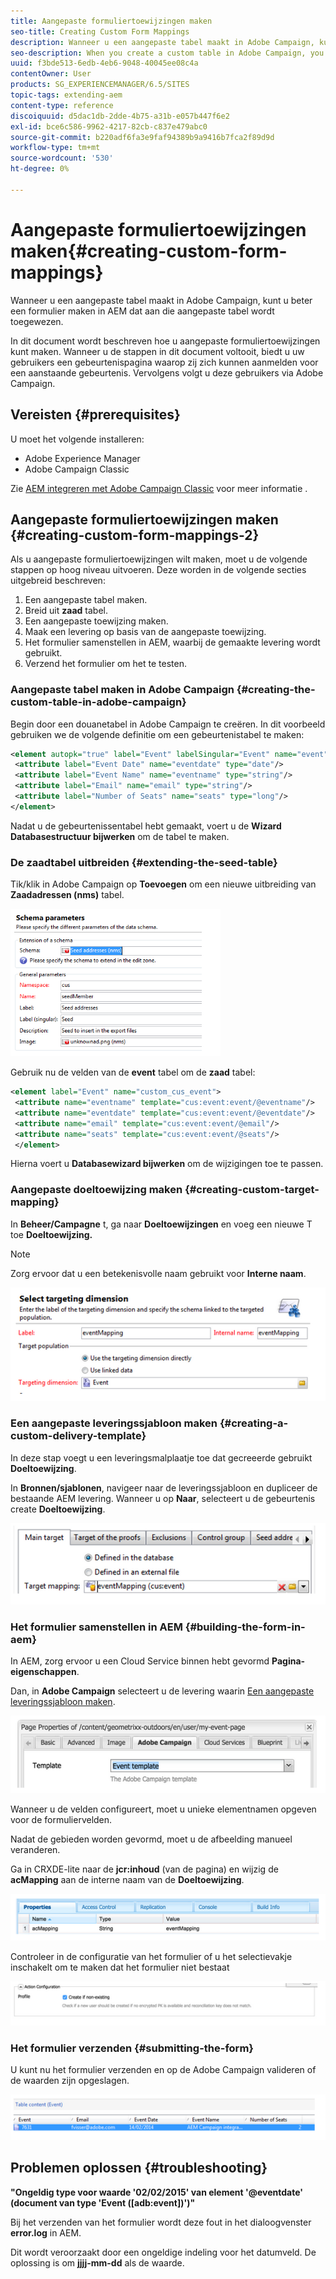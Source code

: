 ```yaml
---
title: Aangepaste formuliertoewijzingen maken
seo-title: Creating Custom Form Mappings
description: Wanneer u een aangepaste tabel maakt in Adobe Campaign, kunt u beter een formulier maken in AEM dat is toegewezen aan die aangepaste tabel
seo-description: When you create a custom table in Adobe Campaign, you may want to build a form in AEM that maps to that custom table
uuid: f3bde513-6edb-4eb6-9048-40045ee08c4a
contentOwner: User
products: SG_EXPERIENCEMANAGER/6.5/SITES
topic-tags: extending-aem
content-type: reference
discoiquuid: d5dac1db-2dde-4b75-a31b-e057b447f6e2
exl-id: bce6c586-9962-4217-82cb-c837e479abc0
source-git-commit: b220adf6fa3e9faf94389b9a9416b7fca2f89d9d
workflow-type: tm+mt
source-wordcount: '530'
ht-degree: 0%

---
```


# Aangepaste formuliertoewijzingen maken{#creating-custom-form-mappings}

Wanneer u een aangepaste tabel maakt in Adobe Campaign, kunt u beter een formulier maken in AEM dat aan die aangepaste tabel wordt toegewezen.

In dit document wordt beschreven hoe u aangepaste formuliertoewijzingen kunt maken. Wanneer u de stappen in dit document voltooit, biedt u uw gebruikers een gebeurtenispagina waarop zij zich kunnen aanmelden voor een aanstaande gebeurtenis. Vervolgens volgt u deze gebruikers via Adobe Campaign.

## Vereisten {#prerequisites}

U moet het volgende installeren:

* Adobe Experience Manager
* Adobe Campaign Classic

Zie [AEM integreren met Adobe Campaign Classic](/help/sites-administering/campaignonpremise.md) voor meer informatie .

## Aangepaste formuliertoewijzingen maken {#creating-custom-form-mappings-2}

Als u aangepaste formuliertoewijzingen wilt maken, moet u de volgende stappen op hoog niveau uitvoeren. Deze worden in de volgende secties uitgebreid beschreven:

1. Een aangepaste tabel maken.
1. Breid uit **zaad** tabel.
1. Een aangepaste toewijzing maken.
1. Maak een levering op basis van de aangepaste toewijzing.
1. Het formulier samenstellen in AEM, waarbij de gemaakte levering wordt gebruikt.
1. Verzend het formulier om het te testen.

### Aangepaste tabel maken in Adobe Campaign {#creating-the-custom-table-in-adobe-campaign}

Begin door een douanetabel in Adobe Campaign te creëren. In dit voorbeeld gebruiken we de volgende definitie om een gebeurtenistabel te maken:

```xml
<element autopk="true" label="Event" labelSingular="Event" name="event">
 <attribute label="Event Date" name="eventdate" type="date"/>
 <attribute label="Event Name" name="eventname" type="string"/>
 <attribute label="Email" name="email" type="string"/>
 <attribute label="Number of Seats" name="seats" type="long"/>
</element>
```

Nadat u de gebeurtenissentabel hebt gemaakt, voert u de **Wizard Databasestructuur bijwerken** om de tabel te maken.

### De zaadtabel uitbreiden {#extending-the-seed-table}

Tik/klik in Adobe Campaign op **Toevoegen** om een nieuwe uitbreiding van **Zaadadressen (nms)** tabel.

![chlimage_1-194](assets/chlimage_1-194.png)

Gebruik nu de velden van de **event** tabel om de **zaad** tabel:

```xml
<element label="Event" name="custom_cus_event">
 <attribute name="eventname" template="cus:event:event/@eventname"/>
 <attribute name="eventdate" template="cus:event:event/@eventdate"/>
 <attribute name="email" template="cus:event:event/@email"/>
 <attribute name="seats" template="cus:event:event/@seats"/>
 </element>
```

Hierna voert u **Databasewizard bijwerken** om de wijzigingen toe te passen.

### Aangepaste doeltoewijzing maken {#creating-custom-target-mapping}

In **Beheer/Campagne** t, ga naar **Doeltoewijzingen** en voeg een nieuwe T toe **Doeltoewijzing.**

>[!NOTE]
>
>Zorg ervoor dat u een betekenisvolle naam gebruikt voor **Interne naam**.

![chlimage_1-195](assets/chlimage_1-195.png)

### Een aangepaste leveringssjabloon maken {#creating-a-custom-delivery-template}

In deze stap voegt u een leveringsmalplaatje toe dat gecreeerde gebruikt **Doeltoewijzing**.

In **Bronnen/sjablonen**, navigeer naar de leveringssjabloon en dupliceer de bestaande AEM levering. Wanneer u op **Naar**, selecteert u de gebeurtenis create **Doeltoewijzing**.

![chlimage_1-196](assets/chlimage_1-196.png)

### Het formulier samenstellen in AEM {#building-the-form-in-aem}

In AEM, zorg ervoor u een Cloud Service binnen hebt gevormd **Pagina-eigenschappen**.

Dan, in **Adobe Campaign** selecteert u de levering waarin [Een aangepaste leveringssjabloon maken](#creating-a-custom-delivery-template).

![chlimage_1-197](assets/chlimage_1-197.png)

Wanneer u de velden configureert, moet u unieke elementnamen opgeven voor de formuliervelden.

Nadat de gebieden worden gevormd, moet u de afbeelding manueel veranderen.

Ga in CRXDE-lite naar de **jcr:inhoud** (van de pagina) en wijzig de **acMapping** aan de interne naam van de **Doeltoewijzing**.

![chlimage_1-198](assets/chlimage_1-198.png)

Controleer in de configuratie van het formulier of u het selectievakje inschakelt om te maken dat het formulier niet bestaat

![chlimage_1-199](assets/chlimage_1-199.png)

### Het formulier verzenden {#submitting-the-form}

U kunt nu het formulier verzenden en op de Adobe Campaign valideren of de waarden zijn opgeslagen.

![chlimage_1-200](assets/chlimage_1-200.png)

## Problemen oplossen {#troubleshooting}

**&quot;Ongeldig type voor waarde &#39;02/02/2015&#39; van element &#39;@eventdate&#39; (document van type &#39;Event ([adb:event])&#39;)&quot;**

Bij het verzenden van het formulier wordt deze fout in het dialoogvenster **error.log** in AEM.

Dit wordt veroorzaakt door een ongeldige indeling voor het datumveld. De oplossing is om **jjjj-mm-dd** als de waarde.
